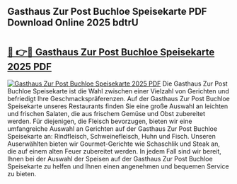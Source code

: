 ## Gasthaus Zur Post Buchloe Speisekarte PDF Download Online 2025 bdtrU

# <h2><a href="http://gc6phd.nevu.top/?p=Gasthaus+Zur+Post+Buchloe+Speisekarte">🔗 👉🔴 Gasthaus Zur Post Buchloe Speisekarte 2025 PDF</a></h2>

[![Gasthaus Zur Post Buchloe Speisekarte 2025 PDF](https://i.imgur.com/dBaPXMq.png)](http://gc6phd.nevu.top/?p=Gasthaus+Zur+Post+Buchloe+Speisekarte)
Die Gasthaus Zur Post Buchloe Speisekarte ist die Wahl zwischen einer Vielzahl von Gerichten und befriedigt Ihre Geschmackspräferenzen. Auf der Gasthaus Zur Post Buchloe Speisekarte unseres Restaurants finden Sie eine große Auswahl an leichten und frischen Salaten, die aus frischem Gemüse und Obst zubereitet werden. Für diejenigen, die Fleisch bevorzugen, bieten wir eine umfangreiche Auswahl an Gerichten auf der Gasthaus Zur Post Buchloe Speisekarte an: Rindfleisch, Schweinefleisch, Huhn und Fisch. Unseren Auserwählten bieten wir Gourmet-Gerichte wie Schaschlik und Steak an, die auf einem alten Feuer zubereitet werden. In jedem Fall sind wir bereit, Ihnen bei der Auswahl der Speisen auf der Gasthaus Zur Post Buchloe Speisekarte zu helfen und Ihnen einen angenehmen und bequemen Service zu bieten.
